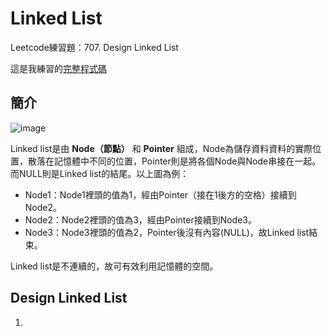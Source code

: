 # Linked List
Leetcode練習題：707. Design Linked List

這是我練習的[完整程式碼](https://github.com/HTY62006/MyLearningNote/blob/master/Leetcode/week2/707.%20Design%20Linked%20List.py)
## 簡介
![image](https://images.plurk.com/3WmW9M1NCnoNrKKQ8pYY2T.png)

Linked list是由 **Node（節點）** 和 **Pointer** 組成，Node為儲存資料資料的實際位置，散落在記憶體中不同的位置，Pointer則是將各個Node與Node串接在一起。而NULL則是Linked list的結尾。以上圖為例：

* Node1：Node1裡頭的值為1，經由Pointer（接在1後方的空格）接續到Node2。
* Node2：Node2裡頭的值為3，經由Pointer接續到Node3。
* Node3：Node3裡頭的值為2，Pointer後沒有內容(NULL)，故Linked list結束。

Linked list是不連續的，故可有效利用記憶體的空間。

## Design Linked List
1. 
